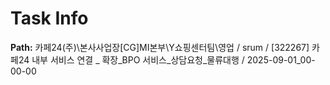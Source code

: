 # Task Info

**Path:** 카페24(주)\본사사업장\[CG]MI본부\Y쇼핑센터팀\영업 / srum / [322267] 카페24 내부 서비스 연결 _ 확장_BPO 서비스_상담요청_물류대행 / 2025-09-01_00-00-00

